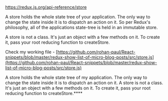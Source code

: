 https://redux.js.org/api-reference/store

A store holds the whole state tree of your application. The only way to change the state inside it is to dispatch an action on it. So per Redux's philosophy, all of the applications state-tree is held in an immutable store.

A store is not a class. It's just an object with a few methods on it. To create it, pass your root reducing function to createStore.



Check my working file - [https://github.com/rohan-paul/React-snippets/blob/master/redux-show-list-of-micro-blog-posts/src/store.js](https://github.com/rohan-paul/React-snippets/blob/master/redux-show-list-of-micro-blog-posts/src/store.js)

A store holds the whole state tree of my application. The only way to change the state inside it is to dispatch an action on it. A store is not a class. It's just an object with a few methods on it. To create it, pass your root reducing function to createStore.****